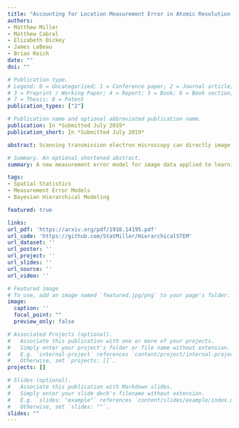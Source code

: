 ```yaml
---
title: "Accounting for Location Measurement Error in Atomic Resolution Images of Crystalline Materials"
authors:
- Matthew Miller
- Matthew Cabral
- Elizabeth Dickey
- James LeBeau
- Brian Reich
date: ""
doi: ""

# Publication type.
# Legend: 0 = Uncategorized; 1 = Conference paper; 2 = Journal article;
# 3 = Preprint / Working Paper; 4 = Report; 5 = Book; 6 = Book section;
# 7 = Thesis; 8 = Patent
publication_types: ["2"]

# Publication name and optional abbreviated publication name.
publication: In *Submitted July 2019*
publication_short: In *Submitted July 2019*

abstract: Scanning transmission electron microscopy can directly image the atomic structure of materials. To resolve this structure, the material must be aligned along a direction such that columns of atoms are projected onto the image. The local relationships between the intensities and distances of these projected atom columns can inform our understanding of structure--property relationships to ultimately further improve the materials. Measurement error in the atom column locations can, however, introduce bias into parameter estimates. Here, we create a spatial Bayesian hierarchical model that treats the locations as parameters to account for measurement error, and lower the computational burden by approximating the likelihood using a non-contiguous block design around the atom columns. We conduct a simulation study and analyze real data to compare our model to standard spatial and non-spatial models. The results show our method corrects the bias in the parameter of interest, drastically improving upon the standard models.

# Summary. An optional shortened abstract.
summary: A new measurement error model for image data applied to learning about atomic-scale material properties.

tags:
- Spatial Statistics
- Measurement Error Models
- Bayesian Hierarchical Modeling

featured: true

links:
url_pdf: 'https://arxiv.org/pdf/1910.14195.pdf'
url_code: 'https://github.com/StatMiller/HierarchicalSTEM'
url_dataset: ''
url_poster: ''
url_project: ''
url_slides: ''
url_source: ''
url_video: ''

# Featured image
# To use, add an image named `featured.jpg/png` to your page's folder. 
image:
  caption: ''
  focal_point: ""
  preview_only: false

# Associated Projects (optional).
#   Associate this publication with one or more of your projects.
#   Simply enter your project's folder or file name without extension.
#   E.g. `internal-project` references `content/project/internal-project/index.md`.
#   Otherwise, set `projects: []`.
projects: []

# Slides (optional).
#   Associate this publication with Markdown slides.
#   Simply enter your slide deck's filename without extension.
#   E.g. `slides: "example"` references `content/slides/example/index.md`.
#   Otherwise, set `slides: ""`.
slides: ""
---
```



